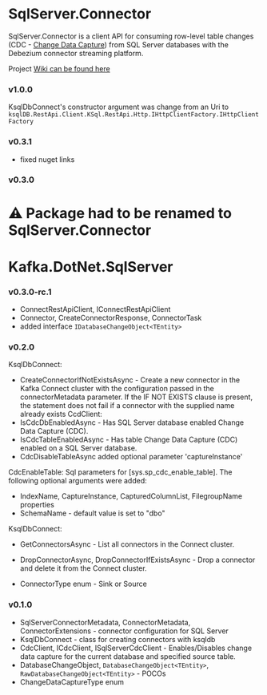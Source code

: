 # SqlServer.Connector

SqlServer.Connector is a client API for consuming row-level table changes (CDC - [Change Data Capture](https://docs.microsoft.com/en-us/sql/relational-databases/track-changes/about-change-data-capture-sql-server?view=sql-server-ver15)) from SQL Server databases with the Debezium connector streaming platform.

Project [Wiki can be found here](https://github.com/tomasfabian/ksqlDB.RestApi.Client-DotNet/blob/main/SqlServer.Connector/README.md)

### v1.0.0
KsqlDbConnect's constructor argument was change from an Uri to `ksqlDB.RestApi.Client.KSql.RestApi.Http.IHttpClientFactory.IHttpClientFactory`

### v0.3.1
- fixed nuget links

### v0.3.0
# ⚠ Package had to be renamed to SqlServer.Connector

# Kafka.DotNet.SqlServer

### v0.3.0-rc.1
- ConnectRestApiClient, IConnectRestApiClient
- Connector, CreateConnectorResponse, ConnectorTask
- added interface `IDatabaseChangeObject<TEntity>`

### v0.2.0
KsqlDbConnect:
- CreateConnectorIfNotExistsAsync - Create a new connector in the Kafka Connect cluster with the configuration passed in the connectorMetadata parameter. If the IF NOT EXISTS clause is present, the statement does not fail if a connector with the supplied name already exists
CcdClient:
- IsCdcDbEnabledAsync - Has SQL Server database enabled Change Data Capture (CDC). 
- IsCdcTableEnabledAsync - Has table Change Data Capture (CDC) enabled on a SQL Server database.
- CdcDisableTableAsync added optional parameter 'captureInstance'

CdcEnableTable:
Sql parameters for [sys.sp_cdc_enable_table]. The following optional arguments were added:
- IndexName, CaptureInstance, CapturedColumnList, FilegroupName properties
- SchemaName - default value is set to "dbo"

KsqlDbConnect:
- GetConnectorsAsync - List all connectors in the Connect cluster.
- DropConnectorAsync, DropConnectorIfExistsAsync - Drop a connector and delete it from the Connect cluster.

- ConnectorType enum - Sink or Source

### v0.1.0
- SqlServerConnectorMetadata, ConnectorMetadata, ConnectorExtensions - connector configuration for SQL Server
- KsqlDbConnect - class for creating connectors with ksqldb
- CdcClient, ICdcClient, ISqlServerCdcClient - Enables/Disables change data capture for the current database and specified source table.
- DatabaseChangeObject, `DatabaseChangeObject<TEntity>`, `RawDatabaseChangeObject<TEntity>` - POCOs
- ChangeDataCaptureType enum
